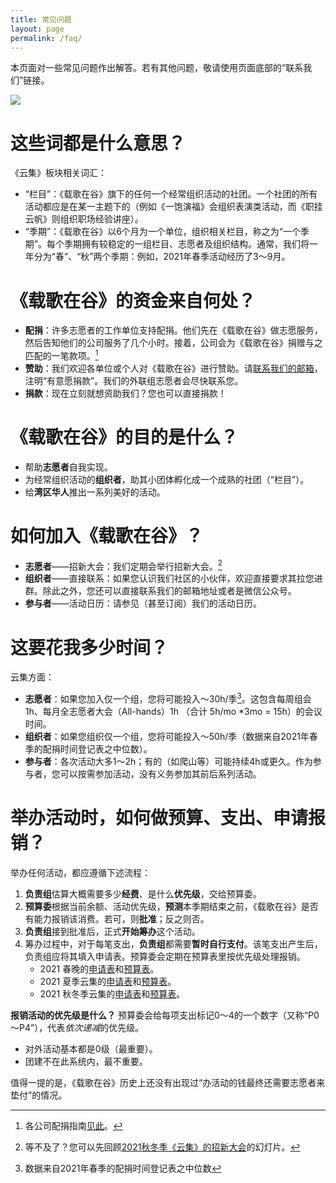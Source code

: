 ```yaml
---
title: 常见问题
layout: page
permalink: /faq/
---
```

本页面对一些常见问题作出解答。若有其他问题，敬请使用页面底部的“联系我们”链接。

![](https://tva1.sinaimg.cn/large/008i3skNgy1gwt84eb0gwj31ys0toac3.jpg)

# 这些词都是什么意思？
《云集》板块相关词汇：
- “栏目”：《载歌在谷》旗下的任何一个经常组织活动的社团。一个社团的所有活动都应是在某一主题下的（例如《一饱演福》会组织表演类活动，而《职挂云帆》则组织职场经验讲座）。
- “季期”：《载歌在谷》以6个月为一个单位，组织相关栏目，称之为“一个季期”。每个季期拥有较稳定的一组栏目、志愿者及组织结构。通常，我们将一年分为“春”、“秋”两个季期：例如，2021年春季活动经历了3～9月。

# 《载歌在谷》的资金来自何处？

- **配捐**：许多志愿者的工作单位支持配捐。他们先在《载歌在谷》做志愿服务，然后告知他们的公司服务了几个小时。接着，公司会为《载歌在谷》捐赠与之匹配的一笔款项。[^1]
- **赞助**：我们欢迎各单位或个人对《载歌在谷》进行赞助。请[联系我们的邮箱](mailto:contact-us@zgzg.io)，注明“有意愿捐款”。我们的外联组志愿者会尽快联系您。
- **捐款**：现在立刻就想资助我们？您也可以直接捐款！

# 《载歌在谷》的目的是什么？

- 帮助**志愿者**自我实现。
- 为经常组织活动的**组织者**，助其小团体孵化成一个成熟的社团（“栏目”）。
- 给**湾区华人**推出一系列美好的活动。

# 如何加入《载歌在谷》？

- **志愿者**——招新大会：我们定期会举行招新大会。[^3]
- **组织者**——直接联系：如果您认识我们社区的小伙伴，欢迎直接要求其拉您进群。除此之外，您还可以直接联系我们的邮箱地址或者是微信公众号。
- **参与者**——活动日历：请参见（甚至订阅）我们的活动日历。

# 这要花我多少时间？
云集方面：
- **志愿者**：如果您加入仅一个组，您将可能投入～30h/季[^2]。这包含每周组会 1h、每月全志愿者大会（All-hands）1h （合计 5h/mo *3mo = 15h）的会议时间。
- **组织者**：如果您组织仅一个组，您将可能投入～50h/季（数据来自2021年春季的配捐时间登记表之中位数）。
- **参与者**：各次活动大多1～2h；有的（如爬山等）可能持续4h或更久。作为参与者，您可以按需参加活动，没有义务参加其前后系列活动。

# 举办活动时，如何做预算、支出、申请报销？

举办任何活动，都应遵循下述流程：

1. **负责组**估算大概需要多少**经费**、是什么**优先级**，交给预算委。
2. **预算委**根据当前余额、活动优先级，**预测**本季期结束之前，《载歌在谷》是否有能力报销该消费。若可，则**批准**；反之则否。
3. **负责组**接到批准后，正式**开始筹办**这个活动。
4. 筹办过程中，对于每笔支出，**负责组**都需要**暂时自行支付**。该笔支出产生后，负责组应将其填入申请表。预算委会定期在预算表里按优先级处理报销。
   * 2021 春晚的[申请表](https://zgzg.link/2021-reimbursement-form)和[预算表](https://zgzg.link/2021-budget)。
   * 2021 夏季云集的[申请表](https://zgzg.link/2021s-reimbursement-form)和[预算表](https://zgzg.link/2021s-budget)。
   * 2021 秋冬季云集的[申请表](https://zgzg.link/2021f-reimbursement-form)和[预算表](https://zgzg.link/2021f-budget)。

**报销活动的优先级是什么？** 预算委会给每项支出标记0～4的一个数字（又称“P0～P4”），代表*依次递减*的优先级。

* 对外活动基本都是0级（最重要）。
* 团建不在此系统内，最不重要。

值得一提的是，《载歌在谷》历史上还没有出现过“办活动的钱最终还需要志愿者来垫付”的情况。

[^1]: 各公司配捐指南[见此](https://zgzg.link/log-instruction)。
[^2]: 数据来自2021年春季的配捐时间登记表之中位数
[^3]: 等不及了？您可以先回顾[2021秋冬季《云集》的招新大会](https://zgzg.link/2021f-allhands)的幻灯片。
